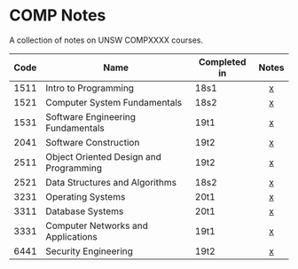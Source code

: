 # COMP Notes

A collection of notes on UNSW COMPXXXX courses.

| Code  | Name                                      | Completed in  | Notes                                                     |
| ---   | ---                                       | ---           | :---:                                                     |
| 1511  | Intro to Programming                      | 18s1          | [x](COMP1511-Intro-to-Programming.pdf)                    |
| 1521  | Computer System Fundamentals              | 18s2          | [x](COMP1521-Computer-System-Fundamentals.pdf)            |
| 1531  | Software Engineering Fundamentals         | 19t1          | [x](COMP1531-Software-Engineering-Fundamentals.pdf)       |
| 2041  | Software Construction                     | 19t2          | [x](COMP2041-Software-Construction.pdf)                   |
| 2511  | Object Oriented Design and Programming    | 19t2          | [x](COMP2511-Object-Oriented-Design-and-Programming.pdf)  |
| 2521  | Data Structures and Algorithms            | 18s2          | [x](COMP2521-Data-Structures-and-Algorithms.pdf)          |
| 3231  | Operating Systems                         | 20t1          | [x](https://github.com/hillaryychan/COMP3231)             |
| 3311  | Database Systems                          | 20t1          | [x](https://github.com/hillaryychan/COMP3311)             |
| 3331  | Computer Networks and Applications        | 19t1          | [x](COMP3331-Computer-Networks-and-Applications.pdf)      |
| 6441  | Security Engineering                      | 19t2          | [x](COMP6441-Security-Engineering.pdf)                    |
